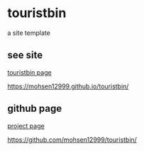 # touristbin
a site template

## see site
[touristbin page](https://mohsen12999.github.io/touristbin/)

https://mohsen12999.github.io/touristbin/

## github page
[project page](https://github.com/mohsen12999/touristbin/)

https://github.com/mohsen12999/touristbin/